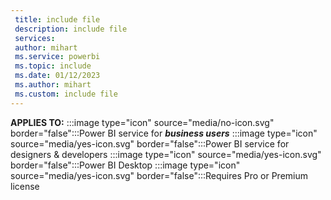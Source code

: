 ```yaml
---
 title: include file
 description: include file
 services: 
 author: mihart
 ms.service: powerbi
 ms.topic: include
 ms.date: 01/12/2023
 ms.author: mihart
 ms.custom: include file
---
```


**APPLIES TO:** :::image type="icon" source="media/no-icon.svg" border="false":::Power BI service for ***business users*** :::image type="icon" source="media/yes-icon.svg" border="false":::Power BI service for designers & developers :::image type="icon" source="media/yes-icon.svg" border="false":::Power BI Desktop :::image type="icon" source="media/yes-icon.svg" border="false":::Requires Pro or Premium license